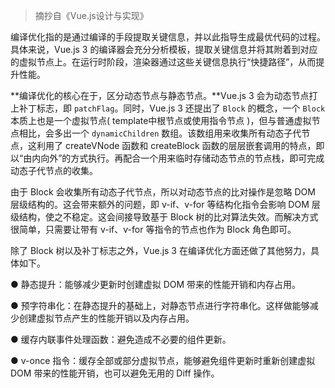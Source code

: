 > 摘抄自《Vue.js设计与实现》



编译优化指的是通过编译的手段提取关键信息，并以此指导生成最优代码的过程。具体来说，Vue.js 3 的编译器会充分分析模板，提取关键信息并将其附着到对应的虚拟节点上。在运行时阶段，渲染器通过这些关键信息执行“快捷路径”，从而提升性能。

**编译优化的核心在于，区分动态节点与静态节点。**Vue.js 3 会为动态节点打上补丁标志，即 `patchFlag`。同时，Vue.js 3 还提出了 `Block` 的概念，一个 `Block` 本质上也是一个虚拟节点( template中根节点或使用指令节点 )，但与普通虚拟节点相比，会多出一个 `dynamicChildren` 数组。该数组用来收集所有动态子代节点，这利用了 createVNode 函数和 createBlock 函数的层层嵌套调用的特点，即以“由内向外”的方式执行。再配合一个用来临时存储动态节点的节点栈，即可完成动态子代节点的收集。

由于 Block 会收集所有动态子代节点，所以对动态节点的比对操作是忽略 DOM 层级结构的。这会带来额外的问题，即 v-if、v-for 等结构化指令会影响 DOM 层级结构，使之不稳定。这会间接导致基于 Block 树的比对算法失效。而解决方式很简单，只需要让带有 v-if、v-for 等指令的节点也作为 Block 角色即可。

除了 Block 树以及补丁标志之外，Vue.js 3 在编译优化方面还做了其他努力，具体如下。

● 静态提升：能够减少更新时创建虚拟 DOM 带来的性能开销和内存占用。

● 预字符串化：在静态提升的基础上，对静态节点进行字符串化。这样做能够减少创建虚拟节点产生的性能开销以及内存占用。

● 缓存内联事件处理函数：避免造成不必要的组件更新。

● v-once 指令：缓存全部或部分虚拟节点，能够避免组件更新时重新创建虚拟 DOM 带来的性能开销，也可以避免无用的 Diff 操作。



